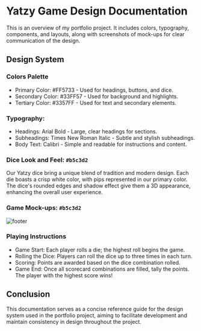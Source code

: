 # Yatzy Game Design Documentation

This is an overview of my portfolio project. It includes colors, typography, components, and layouts, along with screenshots of mock-ups for clear communication of the design.

## **Design System**

### **Colors Palette**
-   Primary Color: #FF5733 - Used for headings, buttons, and dice.
-   Secondary Color: #33FF57 - Used for background and highlights.
-   Tertiary Color: #3357FF - Used for text and secondary elements.

### **Typography:**
-   Headings: Arial Bold - Large, clear headings for sections.
-   Subheadings: Times New Roman Italic - Subtle and stylish subheadings.
-   Body Text: Calibri - Simple and readable for instructions and content.

### **Dice Look and Feel:** `#b5c3d2`
Our Yatzy dice bring a unique blend of tradition and modern design. Each die boasts a crisp white color, with pips represented in our primary color. The dice's rounded edges and shadow effect give them a 3D appearance, enhancing the overall user experience.

### **Game Mock-ups:** `#b5c3d2`
![footer](footer.PNG)
  
### **Playing Instructions** 
-   Game Start: Each player rolls a die; the highest roll begins the game.
-   Rolling the Dice: Players can roll the dice up to three times in each turn.
-   Scoring: Points are awarded based on the dice combination rolled.
-   Game End: Once all scorecard combinations are filled, tally the points. The player with the highest score wins!

## **Conclusion**

This documentation serves as a concise reference guide for the design system used in the portfolio project, aiming to facilitate development and maintain consistency in design throughout the project.
